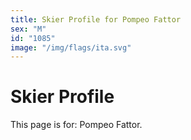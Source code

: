 ```yaml
---
title: Skier Profile for Pompeo Fattor
sex: "M"
id: "1085"
image: "/img/flags/ita.svg" 
---
```


# Skier Profile

This page is for: Pompeo Fattor.
    